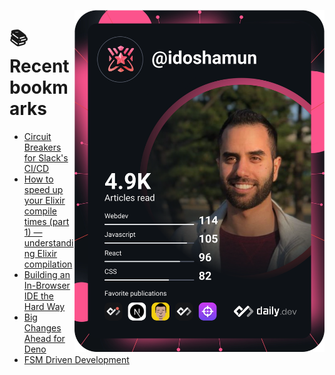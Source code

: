 <a href="https://app.daily.dev/idoshamun"><img src="https://raw.githubusercontent.com/idoshamun/idoshamun/devcard/devcard.svg" align='right' width="400" alt="Ido Shamun's Dev Card"/></a>

# 📚 Recent bookmarks
<!-- BOOKMARKS:START -->
- [Circuit Breakers for Slack&#39;s CI/CD](https://app.daily.dev/posts/IxebTdkLp?utm_source=rss&utm_medium=bookmarks&utm_campaign=28849d86070e4c099c877ab6837c61f0)
- [How to speed up your Elixir compile times &lpar;part 1&rpar; — understanding Elixir compilation](https://app.daily.dev/posts/NwDMZdqsM?utm_source=rss&utm_medium=bookmarks&utm_campaign=28849d86070e4c099c877ab6837c61f0)
- [Building an In-Browser IDE the Hard Way](https://app.daily.dev/posts/jin6-4f-h?utm_source=rss&utm_medium=bookmarks&utm_campaign=28849d86070e4c099c877ab6837c61f0)
- [Big Changes Ahead for Deno](https://app.daily.dev/posts/C559HJeJ1?utm_source=rss&utm_medium=bookmarks&utm_campaign=28849d86070e4c099c877ab6837c61f0)
- [FSM Driven Development](https://app.daily.dev/posts/6PrQFpDrE?utm_source=rss&utm_medium=bookmarks&utm_campaign=28849d86070e4c099c877ab6837c61f0)
<!-- BOOKMARKS:END -->
